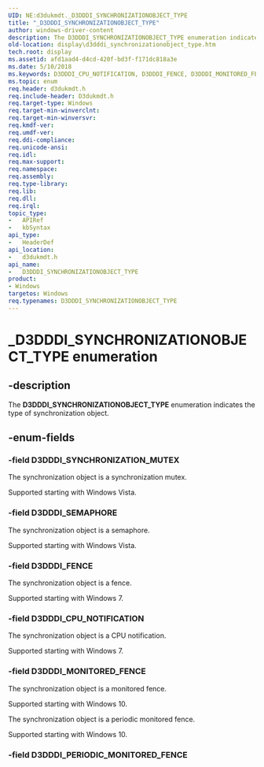 ```yaml
---
UID: NE:d3dukmdt._D3DDDI_SYNCHRONIZATIONOBJECT_TYPE
title: "_D3DDDI_SYNCHRONIZATIONOBJECT_TYPE"
author: windows-driver-content
description: The D3DDDI_SYNCHRONIZATIONOBJECT_TYPE enumeration indicates the type of synchronization object.
old-location: display\d3dddi_synchronizationobject_type.htm
tech.root: display
ms.assetid: afd1aad4-d4cd-420f-bd3f-f171dc818a3e
ms.date: 5/10/2018
ms.keywords: D3DDDI_CPU_NOTIFICATION, D3DDDI_FENCE, D3DDDI_MONITORED_FENCE, D3DDDI_SEMAPHORE, D3DDDI_SYNCHRONIZATIONOBJECT_TYPE, D3DDDI_SYNCHRONIZATIONOBJECT_TYPE enumeration [Display Devices], D3DDDI_SYNCHRONIZATION_MUTEX, DmEnums_b63edb60-f53f-4779-ad85-b9ad8a889508.xml, _D3DDDI_SYNCHRONIZATIONOBJECT_TYPE, d3dukmdt/, d3dukmdt/D3DDDI_CPU_NOTIFICATION, d3dukmdt/D3DDDI_FENCE, d3dukmdt/D3DDDI_MONITORED_FENCE, d3dukmdt/D3DDDI_SEMAPHORE, d3dukmdt/D3DDDI_SYNCHRONIZATIONOBJECT_TYPE, d3dukmdt/D3DDDI_SYNCHRONIZATION_MUTEX, display.d3dddi_synchronizationobject_type
ms.topic: enum
req.header: d3dukmdt.h
req.include-header: D3dukmdt.h
req.target-type: Windows
req.target-min-winverclnt: 
req.target-min-winversvr: 
req.kmdf-ver: 
req.umdf-ver: 
req.ddi-compliance: 
req.unicode-ansi: 
req.idl: 
req.max-support: 
req.namespace: 
req.assembly: 
req.type-library: 
req.lib: 
req.dll: 
req.irql: 
topic_type:
-	APIRef
-	kbSyntax
api_type:
-	HeaderDef
api_location:
-	d3dukmdt.h
api_name:
-	D3DDDI_SYNCHRONIZATIONOBJECT_TYPE
product:
- Windows
targetos: Windows
req.typenames: D3DDDI_SYNCHRONIZATIONOBJECT_TYPE
---
```


# _D3DDDI_SYNCHRONIZATIONOBJECT_TYPE enumeration


## -description


The <b>D3DDDI_SYNCHRONIZATIONOBJECT_TYPE</b> enumeration indicates the type of synchronization object.


## -enum-fields




### -field D3DDDI_SYNCHRONIZATION_MUTEX

The synchronization object is a synchronization mutex.

Supported starting with Windows Vista.


### -field D3DDDI_SEMAPHORE

The synchronization object is a semaphore.

Supported starting with Windows Vista.


### -field D3DDDI_FENCE

The synchronization object is a fence. 

Supported starting with Windows 7.


### -field D3DDDI_CPU_NOTIFICATION

The synchronization object is a CPU notification.

Supported starting with Windows 7.


### -field D3DDDI_MONITORED_FENCE

The synchronization object is a monitored fence.

Supported starting with Windows 10.

The synchronization object is a periodic monitored fence.

Supported starting with Windows 10.


### -field D3DDDI_PERIODIC_MONITORED_FENCE





